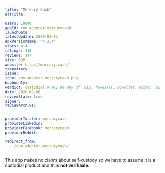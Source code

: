 ```yaml
---
title: "Mercury Cash"
altTitle: 

users: 10000
appId: com.adenter.mercurycash
launchDate: 
latestUpdate: 2020-09-02
apkVersionName: "4.2.4"
stars: 4.4
ratings: 150
reviews: 107
size: 39M
website: http://mercury.cash/
repository: 
issue: 
icon: com.adenter.mercurycash.png
bugbounty: 
verdict: custodial # May be any of: wip, fewusers, nowallet, nobtc, custodial, nosource, nonverifiable, reproducible, bounty, defunct
date: 2020-08-06
reviewStale: true
signer: 
reviewArchive:


providerTwitter: mercurycash
providerLinkedIn: 
providerFacebook: mercurycash
providerReddit: 

redirect_from:
  - /com.adenter.mercurycash/
---
```



This app makes no claims about self-custody so we have to assume it is a
custodial product and thus **not verifiable**.
